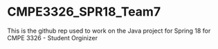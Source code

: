 # CMPE3326_SPR18_Team7
This is the github rep used to work on the Java project for Spring 18 for CMPE 3326 - Student Orginizer
